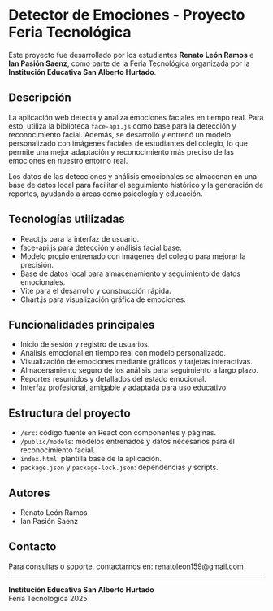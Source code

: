 # Detector de Emociones - Proyecto Feria Tecnológica

Este proyecto fue desarrollado por los estudiantes **Renato León Ramos** e **Ian Pasión Saenz**, como parte de la Feria Tecnológica organizada por la **Institución Educativa San Alberto Hurtado**.

## Descripción

La aplicación web detecta y analiza emociones faciales en tiempo real. Para esto, utiliza la biblioteca `face-api.js` como base para la detección y reconocimiento facial. Además, se desarrolló y entrenó un modelo personalizado con imágenes faciales de estudiantes del colegio, lo que permite una mejor adaptación y reconocimiento más preciso de las emociones en nuestro entorno real.

Los datos de las detecciones y análisis emocionales se almacenan en una base de datos local para facilitar el seguimiento histórico y la generación de reportes, ayudando a áreas como psicología y educación.

## Tecnologías utilizadas

- React.js para la interfaz de usuario.
- face-api.js para detección y análisis facial base.
- Modelo propio entrenado con imágenes del colegio para mejorar la precisión.
- Base de datos local para almacenamiento y seguimiento de datos emocionales.
- Vite para el desarrollo y construcción rápida.
- Chart.js para visualización gráfica de emociones.

## Funcionalidades principales

- Inicio de sesión y registro de usuarios.
- Análisis emocional en tiempo real con modelo personalizado.
- Visualización de emociones mediante gráficos y tarjetas interactivas.
- Almacenamiento seguro de los análisis para seguimiento a largo plazo.
- Reportes resumidos y detallados del estado emocional.
- Interfaz profesional, amigable y adaptada para uso educativo.

## Estructura del proyecto

- `/src`: código fuente en React con componentes y páginas.
- `/public/models`: modelos entrenados y datos necesarios para el reconocimiento facial.
- `index.html`: plantilla base de la aplicación.
- `package.json` y `package-lock.json`: dependencias y scripts.

## Autores

- Renato León Ramos  
- Ian Pasión Saenz  

## Contacto

Para consultas o soporte, contactarnos en: renatoleon159@gmail.com

---

**Institución Educativa San Alberto Hurtado**  
Feria Tecnológica 2025

